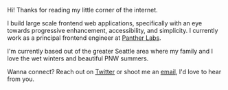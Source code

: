 Hi! Thanks for reading my little corner of the internet.

I build large scale frontend web applications, specifically with an eye towards progressive enhancement, accessibility, and simplicity. I currently work as a principal frontend engineer at [Panther Labs](https://panther.com/).

I'm currently based out of the greater Seattle area where my family and I love the wet winters and beautiful PNW summers.

Wanna connect? Reach out on [Twitter](https://twitter.com/benjamminj) or shoot me an [email](mailto:benjamin.d.johnson@icloud.com), I'd love to hear from you.
